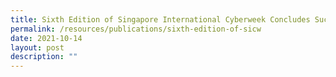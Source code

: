 ```yaml
---
title: Sixth Edition of Singapore International Cyberweek Concludes Successfully
permalink: /resources/publications/sixth-edition-of-sicw
date: 2021-10-14
layout: post
description: ""
---
```

